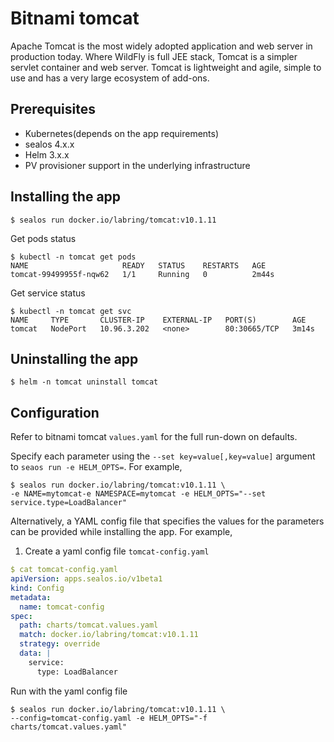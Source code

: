 # Bitnami tomcat

Apache Tomcat is the most widely adopted application and web server in production today. Where WildFly is full JEE stack, Tomcat is a simpler servlet container and web server. Tomcat is lightweight and agile, simple to use and has a very large ecosystem of add-ons.

## Prerequisites

- Kubernetes(depends on the app requirements)
- sealos 4.x.x
- Helm 3.x.x
- PV provisioner support in the underlying infrastructure

## Installing the app

```shell
$ sealos run docker.io/labring/tomcat:v10.1.11
```

Get pods status

```shell
$ kubectl -n tomcat get pods 
NAME                     READY   STATUS    RESTARTS   AGE
tomcat-99499955f-nqw62   1/1     Running   0          2m44s
```

Get service status

```shell
$ kubectl -n tomcat get svc
NAME     TYPE       CLUSTER-IP    EXTERNAL-IP   PORT(S)        AGE
tomcat   NodePort   10.96.3.202   <none>        80:30665/TCP   3m14s
```

## Uninstalling the app

```shell
$ helm -n tomcat uninstall tomcat
```

## Configuration

Refer to bitnami tomcat `values.yaml` for the full run-down on defaults.

Specify each parameter using the `--set key=value[,key=value]` argument to `seaos run -e HELM_OPTS=`. For example,

```shell
$ sealos run docker.io/labring/tomcat:v10.1.11 \
-e NAME=mytomcat-e NAMESPACE=mytomcat -e HELM_OPTS="--set service.type=LoadBalancer"
```

Alternatively, a YAML config file that specifies the values for the parameters can be provided while installing the app. For example,

1. Create a yaml config file `tomcat-config.yaml`

```yaml
$ cat tomcat-config.yaml
apiVersion: apps.sealos.io/v1beta1
kind: Config
metadata:
  name: tomcat-config
spec:
  path: charts/tomcat.values.yaml
  match: docker.io/labring/tomcat:v10.1.11
  strategy: override
  data: |
    service:
      type: LoadBalancer
```

Run with the yaml config file

```shell
$ sealos run docker.io/labring/tomcat:v10.1.11 \
--config=tomcat-config.yaml -e HELM_OPTS="-f charts/tomcat.values.yaml"
```
